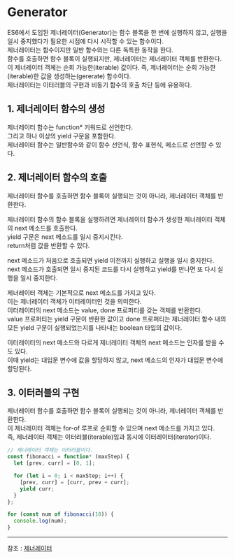 
# Generator

ES6에서 도입된 제너레이터(Generator)는 함수 블록을 한 번에 실행하지 않고, 실행을 일시 중지했다가 필요한 시점에 다시 시작할 수 있는 함수이다.  
제너레이터는 함수이지만 일반 함수와는 다른 독특한 동작을 한다.  
함수를 호출하면 함수 블록이 실행되지만, 제너레이터는 제너레이터 객체를 반환한다.  
이 제너레이터 객체는 순회 가능한(iterable) 값이다. 즉, 제너레이터는 순회 가능한(iterable)한 값을 생성하는(gererate) 함수이다.  
제너레이터는 이터러블의 구현과 비동기 함수의 호출 차단 등에 유용하다.  

## 1. 제너레이터 함수의 생성
제너레이터 함수는 function* 키워드로 선언한다.  
그리고 하나 이상의 yield 구문을 포함한다.  
제너레이터 함수는 일반함수와 같이 함수 선언식, 함수 표현식, 메소드로 선언할 수 있다.  

## 2. 제너레이터 함수의 호출
제너레이터 함수를 호출하면 함수 블록이 실행되는 것이 아니라, 제너레이터 객체를 반환한다.  

제너레이터 함수의 함수 블록을 실행하려면 제너레이터 함수가 생성한 제너레이터 객체의 next 메소드를 호출한다.  
yield 구문은 next 메소드를 일시 중지시킨다.  
return처럼 값을 반환할 수 있다.

next 메소드가 처음으로 호출되면 yield 이전까지 실행하고 실행을 일시 중지한다.  
next 메소드가 호출되면 일시 중지된 코드를 다시 실행하고 yield를 만나면 또 다시 실행을 일시 중지한다.  

제너레이터 객체는 기본적으로 next 메소드를 가지고 있다.  
이는 제너레이터 객체가 이터레이터인 것을 의미한다.  
이터레이터의 next 메소드는 value, done 프로퍼티를 갖는 객체를 반환한다.  
value 프로퍼티는 yield 구문이 반환한 값이고 done 프로퍼티는 제너레이터 함수 내의 모든 yield 구문이 실행되었는지를 나타내는 boolean 타입의 값이다.  

이터레이터의 next 메소드와 다르게 제너레이터 객체의 next 메소드는 인자를 받을 수도 있다.  
이때 yield는 대입문 변수에 값을 할당하지 않고, next 메소드의 인자가 대입문 변수에 할당된다.  

## 3. 이터러블의 구현
제너레이터 함수를 호출하면 함수 블록이 실행되는 것이 아니라, 제너레이터 객체를 반환한다.  
이 제너레이터 객체는 for-of 루프로 순회할 수 있으며 next 메소드를 가지고 있다.  
즉, 제너레이터 객체는 이터러블(iterable)임과 동시에 이터레이터(iterator)이다.  

```javascript
// 제너레이터 객체는 이터러블이다.
const fibonacci = function* (maxStep) {
  let [prev, curr] = [0, 1];

  for (let i = 0; i < maxStep; i++) {
    [prev, curr] = [curr, prev + curr];
    yield curr;
  }
};

for (const num of fibonacci(10)) {
  console.log(num);
}
```

---
참조 : [제너레이터](https://poiemaweb.com/es6-generateor)